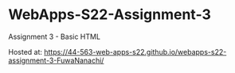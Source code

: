 # WebApps-S22-Assignment-3
Assignment 3 - Basic HTML

Hosted at: https://44-563-web-apps-s22.github.io/webapps-s22-assignment-3-FuwaNanachi/